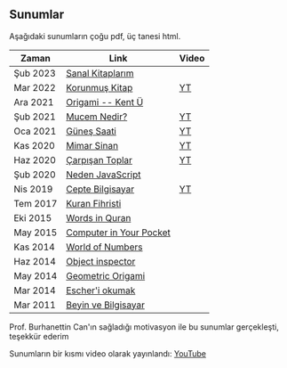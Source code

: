 ## Sunumlar
Aşağıdaki sunumların çoğu pdf, üç tanesi html.

Zaman | Link | Video
----- | ---- | -----
Şub 2023 | [Sanal Kitaplarım](gozlemler/work.html) |
Mar 2022 | [Korunmuş Kitap](https://okuyun.github.io/Kitap/KK/korunmus) | [YT](https://youtu.be/-yQ-CEKOYzU)
Ara 2021 | [Origami -- Kent Ü](Origami_Kent.pdf) |
Şub 2021 | [Mucem Nedir?](Mucem%20Nedir.pdf) | [YT](https://youtu.be/wv6aCPWrCf4)
Oca 2021 | [Güneş Saati](Günes%20saati.pdf) | [YT](https://youtu.be/7ePlRiLAE1M)
Kas 2020 | [Mimar Sinan](Mimar%20Sinan%20sunum.pdf) | [YT](https://youtu.be/wQoREdDhRJY)
Haz 2020 | [Çarpışan Toplar](https://matemacik.blogspot.com/2020/06/carpsan-toplar.html) | [YT](https://youtu.be/NpQAN-JlEbE)
Şub 2020 | [Neden JavaScript](Neden%20JavaScript.pdf) |
Nis 2019 | [Cepte Bilgisayar](Cepte%20Bilgisayar.pdf) | [YT](https://youtu.be/vworvQK0UC0)
Tem 2017 | [Kuran Fihristi](Kuran%20Fihristi%20outline.pdf) |
Eki 2015 | [Words in Quran](Words%20in%20Quran.pdf) |
May 2015 | [Computer in Your Pocket](Computer%20in%20Your%20Pocket.pdf) |
Kas 2014 | [World of Numbers](World%20of%20Numbers.pdf) |
Haz 2014 | [Object inspector](object%20inspector%20in%20Java.pdf) |
May 2014 | [Geometric Origami](Geometric%20Origami.pdf) |
Mar 2014 | [Escher'i okumak](Escher'i%20okumak.pdf) |
Mar 2011 | [Beyin ve Bilgisayar](Beyin%20ve%20Bilgisayar.pdf) |


Prof. Burhanettin Can'ın sağladığı motivasyon ile bu sunumlar gerçekleşti, teşekkür ederim

Sunumların bir kısmı video olarak yayınlandı:
[YouTube](https://www.youtube.com/playlist?list=PLBDiqooDrruuqhVcyzurhpr2tWOOhtzZ6)